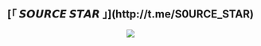 <h2 align="center">
   [「 𝙎𝙊𝙐𝙍𝘾𝙀 𝙎𝙏𝘼𝙍 」](http://t.me/S0URCE_STAR) 
</h2>

<p align="center">
  <img src="https://graph.org/file/abc6b25ceb81316ab1e1e.jpg">
</p>

